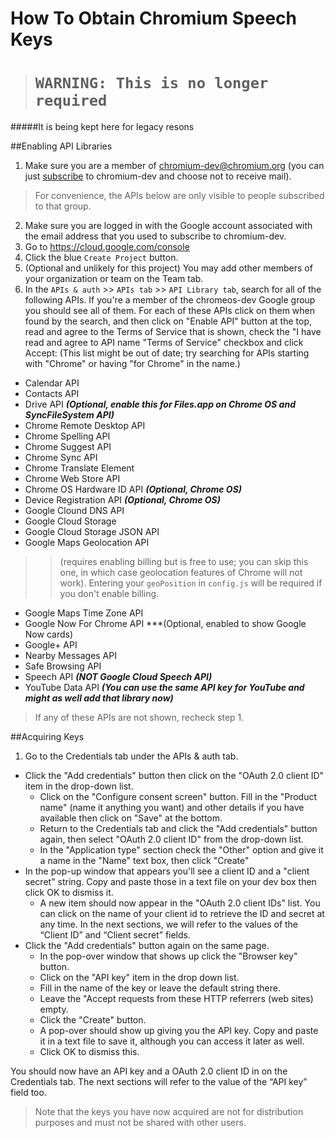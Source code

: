 # How To Obtain Chromium Speech Keys

># `WARNING: This is no longer required`
#####It is being kept here for legacy resons

##Enabling API Libraries


1. Make sure you are a member of [chromium-dev@chromium.org](https://groups.google.com/a/chromium.org/forum/?fromgroups#!forum/chromium-dev)  (you can just [subscribe](https://groups.google.com/a/chromium.org/forum/?fromgroups#!forum/chromium-dev) to chromium-dev and choose not to receive mail). 
> For convenience, the APIs below are only visible to people subscribed to that group.
2. Make sure you are logged in with the Google account associated with the email address that you used to subscribe to chromium-dev.
3. Go to https://cloud.google.com/console
4. Click the blue `Create Project` button.
5. (Optional and unlikely for this project) You may add other members of your organization or team on the Team tab.
6. In the `APIs & auth` >> `APIs tab` >> `API Library tab`, search for all of the following APIs. If you're a member of the chromeos-dev Google group you should see all of them. For each of these APIs click on them when found by the search, and then click on "Enable API" button at the top, read and agree to the Terms of Service that is shown, check the "I have read and agree to API name "Terms of Service" checkbox and click Accept: 
(This list might be out of date; try searching for APIs starting with "Chrome" or having "for Chrome" in the name.)
  * Calendar API
  * Contacts API
  * Drive API ***(Optional, enable this for Files.app on Chrome OS and SyncFileSystem API)***
  * Chrome Remote Desktop API
  * Chrome Spelling API
  * Chrome Suggest API
  * Chrome Sync API
  * Chrome Translate Element
  * Chrome Web Store API
  * Chrome OS Hardware ID API ***(Optional, Chrome OS)***
  * Device Registration API ***(Optional, Chrome OS)***
  * Google Clound DNS API
  * Google Cloud Storage
  * Google Cloud Storage JSON API
  * Google Maps Geolocation API 
>>(requires enabling billing but is free to use; you can skip this one, in which case geolocation features of Chrome will not work). 
>> Entering your `geoPosition` in `config.js` will be required if you don't enable billing.
  * Google Maps Time Zone API
  * Google Now For Chrome API ***(Optional, enabled to show Google Now cards)
  * Google+ API
  * Nearby Messages API
  * Safe Browsing API
  * Speech API ***(NOT Google Cloud Speech API)***
  * YouTube Data API ***(You can use the same API key for YouTube and might as well add that library now)***

> If any of these APIs are not shown, recheck step 1.

##Acquiring Keys
1. Go to the Credentials tab under the APIs & auth tab.
- Click the "Add credentials" button then click on the "OAuth 2.0 client ID" item in the drop-down list.
  - Click on the "Configure consent screen" button. Fill in the "Product name" (name it anything you want) and other details if you have available then click on "Save" at the bottom. 
  - Return to the Credentials tab and click the "Add credentials" button again, then select "OAuth 2.0 client ID" from the drop-down list.
  - In the "Application type" section check the "Other" option and give it a name in the "Name" text box, then click "Create"
- In the pop-up window that appears you'll see a client ID  and a "client secret" string. Copy and paste those in a text file on your dev box then click OK to dismiss it.
  - A new item should now appear in the "OAuth 2.0 client IDs" list. You can click on the name of your client id to retrieve the ID and secret at any time. In the next sections, we will refer to the values of the “Client ID” and “Client secret” fields.
- Click the "Add credentials" button again on the same page. 
  - In the pop-over window that shows up click the "Browser key" button.
  - Click on the "API key" item in the drop down list.
  - Fill in the name of the key or leave the default string there. 
  - Leave the "Accept requests from these HTTP referrers (web sites) empty.
  - Click the "Create" button.
  - A pop-over should show up giving you the API key. Copy and paste it in a text file to save it, although you can access it later as well.
  - Click OK to dismiss this.

You should now have an API key and a OAuth 2.0 client ID in on the Credentials tab. The next sections will refer to the value of the “API key” field too.
> Note that the keys you have now acquired are not for distribution purposes and must not be shared with other users.